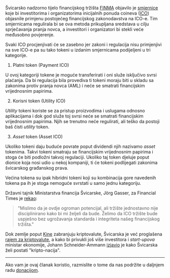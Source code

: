  Švicarsko nadzorno tijelo financijskog tržišta [FINMA][finma] objavilo je [smjernice][guide] koje bi investitorima i organizatorima inicijalnih ponuda coineva ([ICO][ico]) objasnile primjenu postojećeg financijskog zakonodavstva na ICO-e. Tim smjernicama regulirala bi se ova metoda prikupljana sredstava u cilju sprječavanja pranja novca, a investitori i organizatori bi stekli veće međusobno povjerenje. 
 
 Svaki ICO procjenjivati će se zasebno jer zakoni i regulacija nisu primjenjivi na sve ICO-e pa su tako tokeni u izdanim smjernicama podijeljeni u tri kategorije.
 
 1. Platni token (Payment ICO)

U ovoj kategoriji tokene je moguće transferirati i oni služe isključivo svrsi plaćanja. Da bi regulacija bila provediva ti tokeni moraju biti u skladu sa zakonima protiv pranja novca (AML) i neće se smatrati financijskim vrijednosnim papirima.

 2. Korisni token (Utility ICO)

_Utility_ tokeni koriste se za pristup proizvodima i uslugama odnosno aplikacijama i dok god služe toj svrsi neće se smatrati financijskim vrijednosnim papirima. Njih se trenutno neće regulirati, ali teško da postoji baš čisti _utility_ token.

 3. _Asset_ token (Asset ICO)

Ukoliko tokeni daju buduće povrate poput dividendi njih nazivamo _asset_ tokenima. Takvi tokeni smatraju se financijskim vrijednosnim papirima i stoga će biti podložni takvoj regulaciji. Ukoliko taj token djeluje poput dionice koja nosi udio u nekoj kompaniji, ti će tokeni podlijegati zakonima švicarskog građanskog prava.

Većina tokena su ipak hibridni tokeni koji su kombinacija gore navedenih tokena pa ih je stoga nemoguće svrstati u samo jednu kategoriju. 

Državni tajnik Ministarstva financija Švicarske, Jörg Gasser, za Financial Times je [rekao][ft]:

> "Mislimo da je ovdje ogroman potencijal, ali tržište jednostavno nije disciplinirano kako bi mi željeli da bude. Želimo da ICO tržište bude uspješno bez ugrožavanja standarda i integriteta našeg financijskog tržišta."

Dok zemlje poput [Kine][kina] zabranjuju kriptovalute, Švicarska je već proglašena [rajem za kriptovalute][raj], a kako bi privukli još više investitora i _start-upova_ ministar ekonomije, Johann Schneider-Ammann [izjavio][izjavio] je kako Švicarska želi postati "kripto-nacija". 

---

Ako vam je ovaj članak koristio, razmislite o tome da nas podržite u daljnjem radu [donacijom][donate].

[donate]: https://bitfalls.com/hr/donate
[finma]: https://www.finma.ch/en/
[guide]: https://www.finma.ch/en/news/2018/02/20180216-mm-ico-wegleitung/
[ico]: https://bitfalls.com/hr/glossary/#ico
[ft]: https://www.ft.com/content/c2098ef6-ff84-11e7-9650-9c0ad2d7c5b5
[kina]: https://bitfalls.com/hr/2018/02/05/cryptocurrency-markets-stuck-limbo-good-bad-news-china-world/
[izjavio]: https://www.ft.com/content/737b9634-1303-11e8-8cb6-b9ccc4c4dbbb
[raj]: https://bitfalls.com/hr/2018/02/02/sberbank-plans-launch-crypto-exchange/

